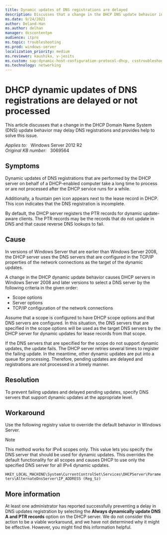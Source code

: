 ```yaml
---
title: Dynamic updates of DNS registrations are delayed
description: Discusses that a change in the DHCP DNS update behavior in Windows Server 2008 and later versions may delay DNS Registration. Provides a resolution.
ms.date: 9/24/2021
author: Deland-Han
ms.author: delhan
manager: dcscontentpm
audience: itpro
ms.topic: troubleshooting
ms.prod: windows-server
localization_priority: medium
ms.reviewer: kaushika, v-jesits
ms.custom: sap:dynamic-host-configuration-protocol-dhcp, csstroubleshoot
ms.technology: networking
---
```

# DHCP dynamic updates of DNS registrations are delayed or not processed

This article discusses that a change in the DHCP Domain Name System (DNS) update behavior may delay DNS registrations and provides help to solve this issue.

_Applies to:_ &nbsp; Windows Server 2012 R2  
_Original KB number:_ &nbsp; 3069564

## Symptoms

Dynamic updates of DNS registrations that are performed by the DHCP server on behalf of a DHCP-enabled computer take a long time to process or are not processed after the DHCP service runs for a while.

Additionally, a fountain pen icon appears next to the lease record in DHCP. This icon indicates that the DNS registration is incomplete.

By default, the DHCP server registers the PTR records for dynamic update-aware clients. The PTR records may be the records that do not update in DNS and that cause reverse DNS lookups to fail.

## Cause

In versions of Windows Server that are earlier than Windows Server 2008, the DHCP server uses the DNS servers that are configured in the TCP/IP properties of the network connections as the target of the dynamic updates.

A change in the DHCP dynamic update behavior causes DHCP servers in Windows Server 2008 and later versions to select a DNS server by the following criteria in the given order:

- Scope options
- Server options
- TCP/IP configuration of the network connections

Assume that a scope is configured to have DHCP scope options and that DNS servers are configured. In this situation, the DNS servers that are specified in the scope options will be used as the target DNS servers by the DHCP server for dynamic updates for lease records from that scope.

If the DNS servers that are specified for the scope do not support dynamic updates, the update fails. The DHCP server retries several times to register the failing update. In the meantime, other dynamic updates are put into a queue for processing. Therefore, pending updates are delayed and registrations are not processed in a timely manner.

## Resolution

To prevent failing updates and delayed pending updates, specify DNS servers that support dynamic updates at the appropriate level.

## Workaround

Use the following registry value to override the default behavior in Windows Server.

> [!NOTE]
> This method works for IPv4 scopes only. This value lets you specify the DNS server that should be used for dynamic updates. This overrides the default functionality for all scopes and causes DHCP to use only the specified DNS server for all IPv4 dynamic updates.

`HKEY_LOCAL_MACHINE\System\CurrentControlSet\Services\DHCPServer\Parameters\AlternateDnsServer\IP_ADDRESS (Reg_Sz)`

## More information

At least one administrator has reported successfully preventing a delay in DNS updates registration by selecting the **Always dynamically update DNS A and PTR records** option on the DHCP server. We do not consider this action to be a viable workaround, and we have not determined why it might be effective. However, you might find this information helpful.
